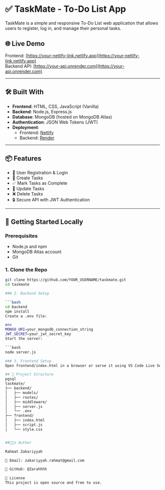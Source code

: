# ✅ TaskMate - To-Do List App

TaskMate is a simple and responsive To-Do List web application that allows users to register, log in, and manage their personal tasks.

## 🌐 Live Demo

Frontend: [https://your-netlify-link.netlify.app](https://your-netlify-link.netlify.app)  
Backend API: [https://your-api.onrender.com](https://your-api.onrender.com)

---

## 🛠️ Built With

- **Frontend**: HTML, CSS, JavaScript (Vanilla)
- **Backend**: Node.js, Express.js
- **Database**: MongoDB (hosted on MongoDB Atlas)
- **Authentication**: JSON Web Tokens (JWT)
- **Deployment**:
  - Frontend: [Netlify](https://netlify.com)
  - Backend: [Render](https://render.com)

---

## 📦 Features

- 🔐 User Registration & Login
- 📝 Create Tasks
- ✅ Mark Tasks as Complete
- 🔄 Update Tasks
- ❌ Delete Tasks
- 🔒 Secure API with JWT Authentication

---

## 🚀 Getting Started Locally

### Prerequisites

- Node.js and npm
- MongoDB Atlas account
- Git

### 1. Clone the Repo

```bash
git clone https://github.com/YOUR_USERNAME/taskmate.git
cd taskmate

### 2. Backend Setup

```bash
cd backend
npm install
Create a .env file:

env
MONGO_URI=your_mongodb_connection_string
JWT_SECRET=your_jwt_secret_key
Start the server:

```bash
node server.js

### 3. Frontend Setup
Open frontend/index.html in a browser or serve it using VS Code Live Server.

## 📂 Project Structure
pgsql
taskmate/
├── backend/
│   ├── models/
│   ├── routes/
│   ├── middleware/
│   ├── server.js
│   └── .env
├── frontend/
│   ├── index.html
│   ├── script.js
│   └── style.css


##🙋🏽‍♀️ Author

Rahmat Zakariyyah

📧 Email: zakariyyah.rahmat@gmail.com

🔗 GitHub: @Zarahhhh

📜 License
This project is open source and free to use.
